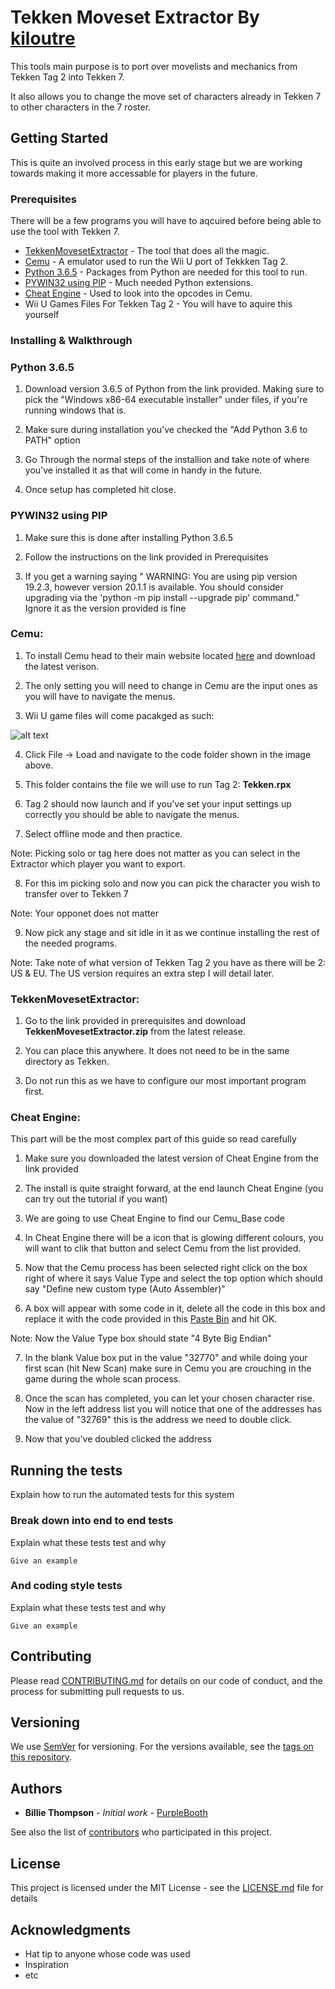 # Tekken Moveset Extractor By [kiloutre](https://twitter.com/kiloutre) 

This tools main purpose is to port over movelists and mechanics from Tekken Tag 2 into Tekken 7.

It also allows you to change the move set of characters already in Tekken 7 to other characters in the 7 roster.

## Getting Started

This is quite an involved process in this early stage but we are working towards making it more accessable for players in the future.


### Prerequisites

There will be a few programs you will have to aqcuired before being able to use the tool with Tekken 7.

* [TekkenMovesetExtractor](https://github.com/Kiloutre/TekkenMovesetExtractor/releases/) - The tool that does all the magic.
* [Cemu](https://cemu.info/) - A emulator used to run the Wii U port of Tekkken Tag 2.
* [Python 3.6.5](https://www.python.org/downloads/release/python-365/) - Packages from Python are needed for this tool to run.
* [PYWIN32 using PIP](http://www.qarevolution.com/5-step-install-pywin32-using-pip/) - Much needed Python extensions.
* [Cheat Engine](https://www.cheatengine.org/) - Used to look into the opcodes in Cemu.
* Wii U Games Files For Tekken Tag 2 - You will have to aquire this yourself

### Installing & Walkthrough

### Python 3.6.5

1. Download version 3.6.5 of Python from the link provided. Making sure to pick the "Windows x86-64 executable installer" under files, if you're running windows that is.

2. Make sure during installation you've checked the "Add Python 3.6 to PATH" option

3. Go Through the normal steps of the installion and take note of where you've installed it as that will come in handy in the future.

4. Once setup has completed hit close.

### PYWIN32 using PIP

1. Make sure this is done after installing Python 3.6.5

2. Follow the instructions on the link provided in Prerequisites

3. If you get a warning saying " WARNING: You are using pip version 19.2.3, however version 20.1.1 is available. You should consider upgrading via the 'python -m pip install --upgrade pip' command." Ignore it as the version provided is fine

### Cemu:

1. To install Cemu head to their main website located [here](https://cemu.info/) and download the latest verison.

2. The only setting you will need to change in Cemu are the input ones as you will have to navigate the menus.

3. Wii U game files will come pacakged as such:

![alt text](https://i.imgur.com/4D9BFBQ.png)

4. Click File -> Load and navigate to the code folder shown in the image above.

5. This folder contains the file we will use to run Tag 2: **Tekken.rpx**

6. Tag 2 should now launch and if you've set your input settings up correctly you should be able to navigate the menus.

7. Select offline mode and then practice.

Note: Picking solo or tag here does not matter as you can select in the Extractor which player you want to export.

8. For this im picking solo and now you can pick the character you wish to transfer over to Tekken 7

Note: Your opponet does not matter

9. Now pick any stage and sit idle in it as we continue installing the rest of the needed programs.

Note: Take note of what version of Tekken Tag 2 you have as there will be 2: US & EU. The US version requires an extra step I will detail later.

### TekkenMovesetExtractor:

1. Go to the link provided in prerequisites and download **TekkenMovesetExtractor.zip** from the latest release.

2. You can place this anywhere. It does not need to be in the same directory as Tekken.

3. Do not run this as we have to configure our most important program first.

### Cheat Engine: 

This part will be the most complex part of this guide so read carefully

1. Make sure you downloaded the latest version of Cheat Engine from the link provided

2. The install is quite straight forward, at the end launch Cheat Engine (you can try out the tutorial if you want)

3. We are going to use Cheat Engine to find our Cemu_Base code

4. In Cheat Engine there will be a icon that is glowing different colours, you will want to clik that button and select Cemu from the list provided.

5. Now that the Cemu process has been selected right click on the box right of where it says Value Type and select the top option which should say "Define new custom type (Auto Assembler)"

6. A box will appear with some code in it, delete all the code in this box and replace it with the code provided in this [Paste Bin](https://pastebin.com/U3xSNvVE) and hit OK.

Note: Now the Value Type box should state "4 Byte Big Endian" 

7. In the blank Value box put in the value "32770" and while doing your first scan (hit New Scan) make sure in Cemu you are crouching in the game during the whole scan process.

8. Once the scan has completed, you can let your chosen character rise. Now in the left address list you will notice that one of the addresses has the value of "32769" this is the address we need to double click.

9. Now that you've doubled clicked the address








## Running the tests

Explain how to run the automated tests for this system

### Break down into end to end tests

Explain what these tests test and why

```
Give an example
```

### And coding style tests

Explain what these tests test and why

```
Give an example
```

## Contributing

Please read [CONTRIBUTING.md](https://gist.github.com/PurpleBooth/b24679402957c63ec426) for details on our code of conduct, and the process for submitting pull requests to us.

## Versioning

We use [SemVer](http://semver.org/) for versioning. For the versions available, see the [tags on this repository](https://github.com/your/project/tags). 

## Authors

* **Billie Thompson** - *Initial work* - [PurpleBooth](https://github.com/PurpleBooth)

See also the list of [contributors](https://github.com/your/project/contributors) who participated in this project.

## License

This project is licensed under the MIT License - see the [LICENSE.md](LICENSE.md) file for details

## Acknowledgments

* Hat tip to anyone whose code was used
* Inspiration
* etc

